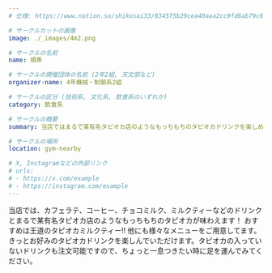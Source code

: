 ```yaml
---
# 仕様: https://www.notion.so/shikosai33/8345f5b29cea40aaa2cc9fd6ab79c6a6?pvs=4#5438a1577b604f39a67658a72f2283b8

# サークルカットの画像
image: ./_images/4m2.png

# サークルの名前
name: 順茶

# サークルの開催団体の名前 (2年2組, 天文部など)
organizer-name: 4年機械・制御系2組

# サークルの区分 (技術系, 文化系, 飲食系のいずれか)
category: 飲食系

# サークルの概要
summary: 当店ではまるで某有名タピオカ店のようなもっちもちのタピオカドリンクを楽しめます！

# サークルの場所
location: gym-nearby

# X, Instagramなどの外部リンク
# urls:
# - https://x.com/example
# - https://instagram.com/example
---
```

当店では、カフェラテ、コーヒー、チョコミルク、ミルクティーなどのドリンクとまるで某有名タピオカ店のようなもっちもちのタピオカが味わえます！
おすすめは王道のタピオカミルクティー!!
他にも様々なメニューをご用意してます。きっとお好みのタピオカドリンクを楽しんでいただけます。タピオカの入っていないドリンクも注文可能ですので、ちょっと一息つきたい時に足を運んでみてください。
